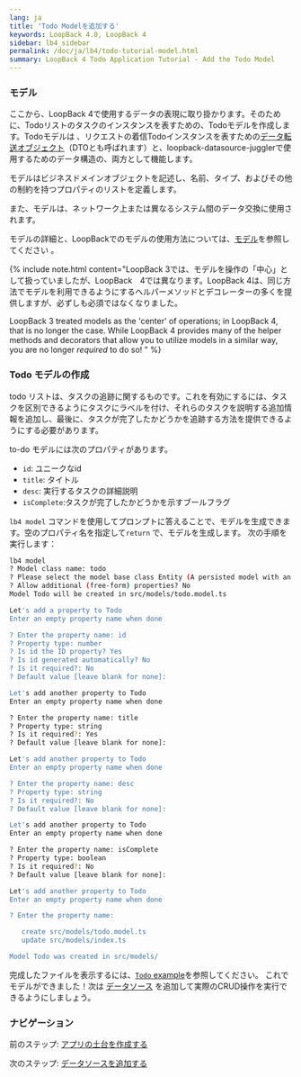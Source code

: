 ```yaml
---
lang: ja
title: 'Todo Modelを追加する'
keywords: LoopBack 4.0, LoopBack 4
sidebar: lb4_sidebar
permalink: /doc/ja/lb4/todo-tutorial-model.html
summary: LoopBack 4 Todo Application Tutorial - Add the Todo Model
---
```


### モデル

ここから、LoopBack 4で使用するデータの表現に取り掛かります。そのために、Todoリストのタスクのインスタンスを表すための、Todoモデルを作成します。Todoモデルは 、リクエストの着信Todoインスタンスを表すための[データ転送オブジェクト](https://en.wikipedia.org/wiki/Data_transfer_object)（DTOとも呼ばれます）と、loopback-datasource-jugglerで使用するためのデータ構造の、両方として機能します。

モデルはビジネスドメインオブジェクトを記述し、名前、タイプ、およびその他の制約を持つプロパティのリストを定義します。

また、モデルは、ネットワーク上または異なるシステム間のデータ交換に使用されます。

モデルの詳細と、LoopBackでのモデルの使用方法については、[モデル](../../Model.md)を参照してください 。

{% include note.html content="LoopBack 3では、モデルを操作の「中心」として扱っていましたが、LoopBack　4では異なります。LoopBack 4は、同じ方法でモデルを利用できるようにするヘルパーメソッドとデコレーターの多くを提供しますが、必ずしも必須ではなくなりました。


LoopBack 3 treated models as the 'center' of operations; in LoopBack 4, that is no longer the case. While LoopBack 4 provides many of the helper methods and decorators that allow you to utilize models in a similar way, you are no longer _required_ to do so!
" %}

### Todo モデルの作成

todo リストは、タスクの追跡に関するものです。これを有効にするには、タスクを区別できるようにタスクにラベルを付け、それらのタスクを説明する追加情報を追加し、最後に、タスクが完了したかどうかを追跡する方法を提供できるようにする必要があります。

to-do モデルには次のプロパティがあります。

- `id`: ユニークなid
- `title`: タイトル
- `desc`: 実行するタスクの詳細説明
- `isComplete`:タスクが完了したかどうかを示すブールフラグ

`lb4 model` コマンドを使用してプロンプトに答えることで、モデルを生成できます。空のプロパティ名を指定して`return` で、モデルを生成します。
次の手順を実行します：

```sh
lb4 model
? Model class name: todo
? Please select the model base class Entity (A persisted model with an ID)
? Allow additional (free-form) properties? No
Model Todo will be created in src/models/todo.model.ts

Let's add a property to Todo
Enter an empty property name when done

? Enter the property name: id
? Property type: number
? Is id the ID property? Yes
? Is id generated automatically? No
? Is it required?: No
? Default value [leave blank for none]:

Let's add another property to Todo
Enter an empty property name when done

? Enter the property name: title
? Property type: string
? Is it required?: Yes
? Default value [leave blank for none]:

Let's add another property to Todo
Enter an empty property name when done

? Enter the property name: desc
? Property type: string
? Is it required?: No
? Default value [leave blank for none]:

Let's add another property to Todo
Enter an empty property name when done

? Enter the property name: isComplete
? Property type: boolean
? Is it required?: No
? Default value [leave blank for none]:

Let's add another property to Todo
Enter an empty property name when done

? Enter the property name:

   create src/models/todo.model.ts
   update src/models/index.ts

Model Todo was created in src/models/
```

完成したファイルを表示するには、[`Todo` example](https://github.com/strongloop/loopback-next/blob/master/examples/todo/src/models/todo.model.ts)を参照してください。
これでモデルができました！次は
[データソース](todo-tutorial-datasource.md) を追加して実際のCRUD操作を実行できるようにしましょう。

### ナビゲーション

前のステップ: [アプリの土台を作成する](todo-tutorial-scaffolding.md)

次のステップ: [データソースを追加する](todo-tutorial-datasource.md)
